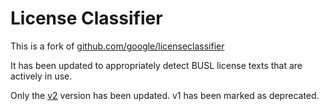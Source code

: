# License Classifier

This is a fork of [github.com/google/licenseclassifier](github.com/google/licenseclassifier)

It has been updated to appropriately detect BUSL license texts that are actively in use.

Only the [v2](github.com/pulumi/licenseclassifier/tree/main/v2) version has been updated. v1 has been marked as deprecated.
